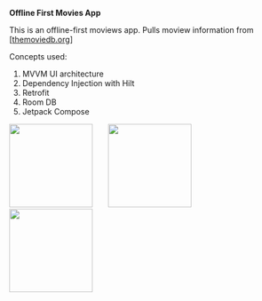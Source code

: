**Offline First Movies App**

This is an offline-first moviews app. Pulls moview information from [[themoviedb.org](https://www.themoviedb.org/)]

Concepts used:

1. MVVM UI architecture
2. Dependency Injection with Hilt
3. Retrofit
4. Room DB
5. Jetpack Compose

<img src="https://github.com/user-attachments/assets/ef1436c3-e676-4470-86c8-87dc6d0617d4" width="150">
&nbsp; &nbsp; &nbsp; 
<img src="https://github.com/user-attachments/assets/7c63ee07-ddf4-45e6-88ea-fe193012d515" width="150">
&nbsp; &nbsp; &nbsp; 
<img src="https://github.com/user-attachments/assets/f96839c2-5e97-4c5d-a9a1-68d1e4ce5566" width="150">
